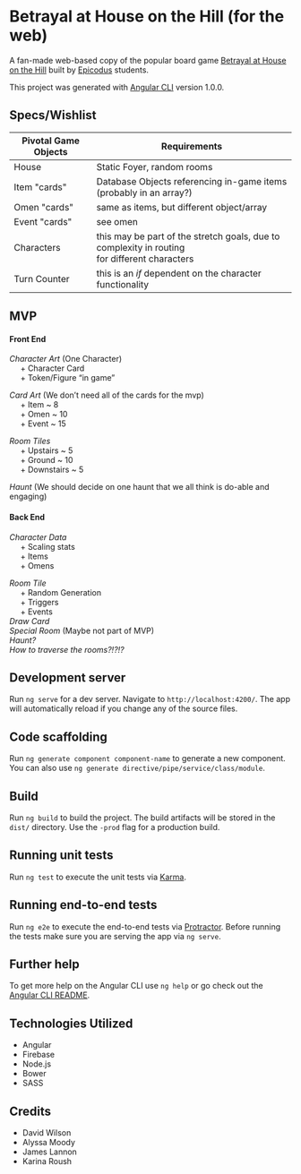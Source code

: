 # Betrayal at House on the Hill (for the web)

A fan-made web-based copy of the popular board game [Betrayal at House on the Hill](http://avalonhill.wizards.com/games/betrayal-at-house-on-the-hill) built by [Epicodus](https://www.epicodus.com/) students.

This project was generated with [Angular CLI](https://github.com/angular/angular-cli) version 1.0.0.

## Specs/Wishlist

| Pivotal Game Objects | Requirements |
|---|---|
| House | Static Foyer, random rooms |
| Item "cards" | Database Objects referencing in-game items (probably in an array?) |
| Omen "cards" | same as items, but different object/array |
| Event "cards" | see omen |
| Characters | this may be part of the stretch goals, due to complexity in routing <br> for different characters |
| Turn Counter | this is an *if* dependent on the character functionality |

## MVP

#### Front End

*Character Art* (One Character) <br>
&nbsp;&nbsp;&nbsp;&nbsp; + Character Card  <br>
&nbsp;&nbsp;&nbsp;&nbsp; + Token/Figure “in game”


*Card Art* (We don’t need all of the cards for the mvp) <br>
&nbsp;&nbsp;&nbsp;&nbsp; + Item ~ 8 <br>
&nbsp;&nbsp;&nbsp;&nbsp; + Omen ~ 10 <br>
&nbsp;&nbsp;&nbsp;&nbsp; + Event ~ 15


*Room Tiles* <br>
&nbsp;&nbsp;&nbsp;&nbsp; + Upstairs ~ 5 <br>
&nbsp;&nbsp;&nbsp;&nbsp; + Ground ~ 10 <br>
&nbsp;&nbsp;&nbsp;&nbsp; + Downstairs ~ 5


*Haunt* (We should decide on one haunt that we all think is do-able and engaging)

#### Back End


*Character Data* <br>
&nbsp;&nbsp;&nbsp;&nbsp; + Scaling stats <br>
&nbsp;&nbsp;&nbsp;&nbsp; + Items <br>
&nbsp;&nbsp;&nbsp;&nbsp; + Omens


*Room Tile* <br>
&nbsp;&nbsp;&nbsp;&nbsp; + Random Generation <br>
&nbsp;&nbsp;&nbsp;&nbsp; + Triggers <br>
&nbsp;&nbsp;&nbsp;&nbsp; + Events <br>
*Draw Card* <br>
*Special Room* (Maybe not part of MVP) <br>
*Haunt?* <br>
*How to traverse the rooms?!?!?*

## Development server

Run `ng serve` for a dev server. Navigate to `http://localhost:4200/`. The app will automatically reload if you change any of the source files.

## Code scaffolding

Run `ng generate component component-name` to generate a new component. You can also use `ng generate directive/pipe/service/class/module`.

## Build

Run `ng build` to build the project. The build artifacts will be stored in the `dist/` directory. Use the `-prod` flag for a production build.

## Running unit tests

Run `ng test` to execute the unit tests via [Karma](https://karma-runner.github.io).

## Running end-to-end tests

Run `ng e2e` to execute the end-to-end tests via [Protractor](http://www.protractortest.org/).
Before running the tests make sure you are serving the app via `ng serve`.

## Further help

To get more help on the Angular CLI use `ng help` or go check out the [Angular CLI README](https://github.com/angular/angular-cli/blob/master/README.md).

## Technologies Utilized

* Angular
* Firebase
* Node.js
* Bower
* SASS

## Credits

* David Wilson
* Alyssa Moody
* James Lannon
* Karina Roush
